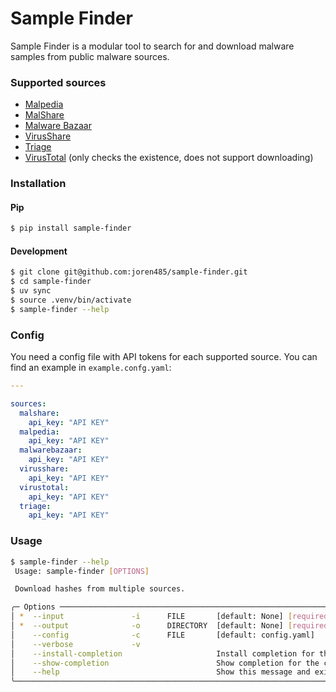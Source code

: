 # Sample Finder

Sample Finder is a modular tool to search for and download malware samples from public malware sources.

### Supported sources
* [Malpedia](https://malpedia.caad.fkie.fraunhofer.de/)
* [MalShare](https://malshare.com/)
* [Malware Bazaar](https://bazaar.abuse.ch/)
* [VirusShare](https://virusshare.com/)
* [Triage](https://tria.ge/)
* [VirusTotal](https://www.virustotal.com) (only checks the existence, does not support downloading)

### Installation
#### Pip
```bash
$ pip install sample-finder
```

#### Development
```bash
$ git clone git@github.com:joren485/sample-finder.git
$ cd sample-finder
$ uv sync
$ source .venv/bin/activate
$ sample-finder --help
```

### Config
You need a config file with API tokens for each supported source.
You can find an example in `example.confg.yaml`:
```yaml
---

sources:
  malshare:
    api_key: "API KEY"
  malpedia:
    api_key: "API KEY"
  malwarebazaar:
    api_key: "API KEY"
  virusshare:
    api_key: "API KEY"
  virustotal:
    api_key: "API KEY"
  triage:
    api_key: "API KEY"
```

### Usage
```bash
$ sample-finder --help
 Usage: sample-finder [OPTIONS]

 Download hashes from multiple sources.

╭─ Options ──────────────────────────────────────────────────────────────────────────────────────────────────────────────────────────────────────────────────────────────────────────────────────────────────────╮
│ *  --input               -i      FILE       [default: None] [required]                                                                                                                                         │
│ *  --output              -o      DIRECTORY  [default: None] [required]                                                                                                                                         │
│    --config              -c      FILE       [default: config.yaml]                                                                                                                                             │
│    --verbose             -v                                                                                                                                                                                    │
│    --install-completion                     Install completion for the current shell.                                                                                                                          │
│    --show-completion                        Show completion for the current shell, to copy it or customize the installation.                                                                                   │
│    --help                                   Show this message and exit.                                                                                                                                        │
╰────────────────────────────────────────────────────────────────────────────────────────────────────────────────────────────────────────────────────────────────────────────────────────────────────────────────╯
```
